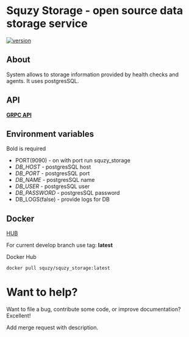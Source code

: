 # Squzy Storage - open source data storage service

[![version](https://img.shields.io/github/v/release/squzy/squzy.svg)](https://github.com/squzy/squzy)

## About

System allows to storage information provided by health checks and agents. It uses postgresSQL.

## API

[**GRPC API**](https://github.com/squzy/squzy_proto/blob/master/proto/v1/squzy_storage.proto#L19) 

## Environment variables

Bold is required

- PORT(9090) - on with port run squzy_storage
- *DB_HOST* - postgresSQL host
- *DB_PORT* - postgresSQL port
- *DB_NAME* - postgresSQL name
- *DB_USER* - postgresSQL user
- *DB_PASSWORD* - postgresSQL password
- DB_LOGS(false) - provide logs for DB

## Docker

[HUB](https://hub.docker.com/repository/docker/squzy/squzy_monitoring)

For current develop branch use tag: **latest**

Docker Hub

```shell script
docker pull squzy/squzy_storage:latest
```

# Want to help?
Want to file a bug, contribute some code, or improve documentation? Excellent!

Add merge request with description.
